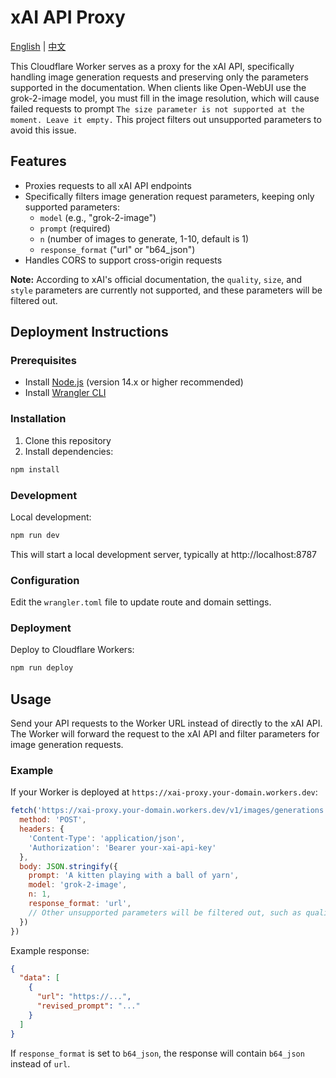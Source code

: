 # xAI API Proxy

[English](README-en.md) | [中文](README.md)

This Cloudflare Worker serves as a proxy for the xAI API, specifically handling image generation requests and preserving only the parameters supported in the documentation. When clients like Open-WebUI use the grok-2-image model, you must fill in the image resolution, which will cause failed requests to prompt `The size parameter is not supported at the moment. Leave it empty.` This project filters out unsupported parameters to avoid this issue.

## Features

- Proxies requests to all xAI API endpoints
- Specifically filters image generation request parameters, keeping only supported parameters:
  - `model` (e.g., "grok-2-image")
  - `prompt` (required)
  - `n` (number of images to generate, 1-10, default is 1)
  - `response_format` ("url" or "b64_json")
- Handles CORS to support cross-origin requests

**Note:** According to xAI's official documentation, the `quality`, `size`, and `style` parameters are currently not supported, and these parameters will be filtered out.

## Deployment Instructions

### Prerequisites

- Install [Node.js](https://nodejs.org/) (version 14.x or higher recommended)
- Install [Wrangler CLI](https://developers.cloudflare.com/workers/wrangler/install-and-update/)

### Installation

1. Clone this repository
2. Install dependencies:

```bash
npm install
```

### Development

Local development:

```bash
npm run dev
```

This will start a local development server, typically at http://localhost:8787

### Configuration

Edit the `wrangler.toml` file to update route and domain settings.

### Deployment

Deploy to Cloudflare Workers:

```bash
npm run deploy
```

## Usage

Send your API requests to the Worker URL instead of directly to the xAI API.
The Worker will forward the request to the xAI API and filter parameters for image generation requests.

### Example

If your Worker is deployed at `https://xai-proxy.your-domain.workers.dev`:

```javascript
fetch('https://xai-proxy.your-domain.workers.dev/v1/images/generations', {
  method: 'POST',
  headers: {
    'Content-Type': 'application/json',
    'Authorization': 'Bearer your-xai-api-key'
  },
  body: JSON.stringify({
    prompt: 'A kitten playing with a ball of yarn',
    model: 'grok-2-image',
    n: 1,
    response_format: 'url',
    // Other unsupported parameters will be filtered out, such as quality, size, style
  })
})
```

Example response:

```json
{
  "data": [
    {
      "url": "https://...",
      "revised_prompt": "..."
    }
  ]
}
```

If `response_format` is set to `b64_json`, the response will contain `b64_json` instead of `url`. 